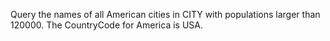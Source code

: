 Query the names of all American cities in CITY with populations larger than 120000. The CountryCode for America is USA.


